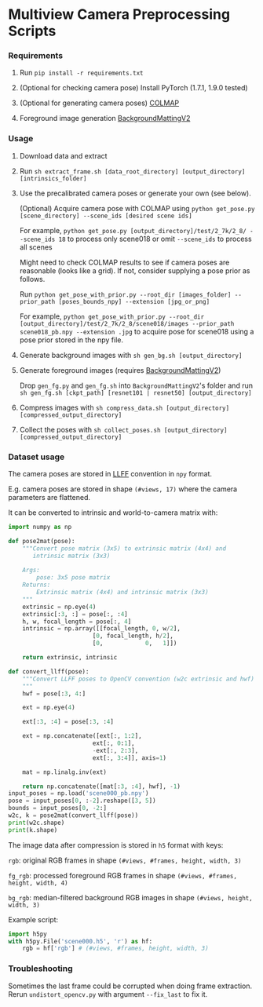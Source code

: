 # Multiview Camera Preprocessing Scripts

### Requirements

1. Run ```pip install -r requirements.txt```

2. (Optional for checking camera pose) Install PyTorch (1.7.1, 1.9.0 tested)

3. (Optional for generating camera poses) [COLMAP](https://colmap.github.io/)

4. Foreground image generation [BackgroundMattingV2](https://github.com/PeterL1n/BackgroundMattingV2)

### Usage

1. Download data and extract

2. Run ```sh extract_frame.sh [data_root_directory] [output_directory] [intrinsics_folder]```

3.  Use the precalibrated camera poses or generate your own (see below).

    (Optional) Acquire camera pose with COLMAP using ```python get_pose.py [scene_directory] --scene_ids [desired scene ids]```

    For example, ```python get_pose.py [output_directory]/test/2_7k/2_8/ --scene_ids 18``` to process only scene018 or omit ```--scene_ids``` to process all scenes

    Might need to check COLMAP results to see if camera poses are reasonable (looks like a grid). If not, consider supplying a pose prior as follows.

    Run ```python get_pose_with_prior.py --root_dir [images_folder] --prior_path [poses_bounds_npy] --extension [jpg_or_png]```

    For example, ```python get_pose_with_prior.py --root_dir [output_directory]/test/2_7k/2_8/scene018/images --prior_path scene018_pb.npy --extension .jpg``` to acquire pose for scene018 using a pose prior stored in the npy file.

4. Generate background images with ```sh gen_bg.sh [output_directory]```

5. Generate foreground images (requires [BackgroundMattingV2](https://github.com/PeterL1n/BackgroundMattingV2))
    
    Drop ```gen_fg.py``` and ```gen_fg.sh``` into ```BackgroundMattingV2```'s folder and run ```sh gen_fg.sh [ckpt_path] [resnet101 | resnet50] [output_directory]```

6. Compress images with ```sh compress_data.sh [output_directory] [compressed_output_directory]```

7. Collect the poses with ```sh collect_poses.sh [output_directory] [compressed_output_directory]```

### Dataset usage

The camera poses are stored in [LLFF](https://github.com/Fyusion/LLFF) convention in ```npy``` format.

E.g. camera poses are stored in shape ```(#views, 17)``` where the camera parameters are flattened.

It can be converted to intrinsic and world-to-camera matrix with:

```python
import numpy as np

def pose2mat(pose):
    """Convert pose matrix (3x5) to extrinsic matrix (4x4) and
       intrinsic matrix (3x3)
    
    Args:
        pose: 3x5 pose matrix
    Returns:
        Extrinsic matrix (4x4) and intrinsic matrix (3x3)
    """
    extrinsic = np.eye(4)
    extrinsic[:3, :] = pose[:, :4]
    h, w, focal_length = pose[:, 4]
    intrinsic = np.array([[focal_length, 0, w/2],
                        [0, focal_length, h/2],
                        [0,            0,   1]])

    return extrinsic, intrinsic

def convert_llff(pose):
    """Convert LLFF poses to OpenCV convention (w2c extrinsic and hwf)
    """
    hwf = pose[:3, 4:] 

    ext = np.eye(4)

    ext[:3, :4] = pose[:3, :4]

    ext = np.concatenate([ext[:, 1:2], 
                        ext[:, 0:1], 
                        -ext[:, 2:3], 
                        ext[:, 3:4]], axis=1)

    mat = np.linalg.inv(ext)

    return np.concatenate([mat[:3, :4], hwf], -1)
input_poses = np.load('scene000_pb.npy')
pose = input_poses[0, :-2].reshape([3, 5])
bounds = input_poses[0, -2:]
w2c, k = pose2mat(convert_llff(pose))
print(w2c.shape)
print(k.shape)

```

The image data after compression is stored in ```h5``` format with keys:

```rgb```: original RGB frames in shape ```(#views, #frames, height, width, 3)```

```fg_rgb```: processed foreground RGB frames in shape ```(#views, #frames, height, width, 4)```

```bg_rgb```: median-filtered background RGB images in shape ```(#views, height, width, 3)```


Example script:
```python
import h5py
with h5py.File('scene000.h5', 'r') as hf:
    rgb = hf['rgb'] # (#views, #frames, height, width, 3)

```

### Troubleshooting

Sometimes the last frame could be corrupted when doing frame extraction. Rerun ```undistort_opencv.py``` with argument ```--fix_last``` to fix it.
